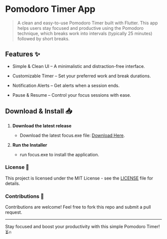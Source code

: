 # Pomodoro Timer App

> A clean and easy-to-use Pomodoro Timer built with Flutter. This app helps users stay focused and productive using the Pomodoro technique, which breaks work into intervals (typically 25 minutes) followed by short breaks.


## Features ✨

  * Simple & Clean UI – A minimalistic and distraction-free interface.
  
  * Customizable Timer – Set your preferred work and break durations.
  
  * Notification Alerts – Get alerts when a session ends.
  
  * Pause & Resume – Control your focus sessions with ease.
  
## Download & Install 📥
  
1. **Download the latest release**

    * Download the latest focus.exe file: [Download Here](https://github.com/hisushanta/focus/releases/download/v1.6/focus.exe).

3. **Run the Installer**

   * run focus.exe to install the application.

### License 📜

This project is licensed under the MIT License - see the [LICENSE](https://github.com/hisushanta/focus/blob/devlop/LICENCE) file for details.

### Contributions 🤝

Contributions are welcome! Feel free to fork this repo and submit a pull request.

---

Stay focused and boost your productivity with this simple Pomodoro Timer! ⏳🔥
